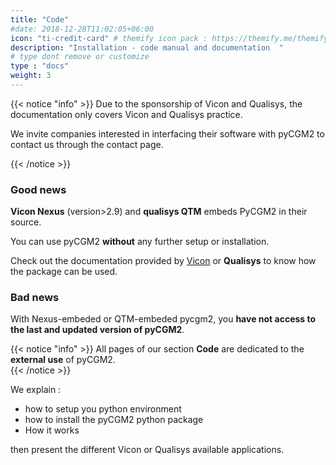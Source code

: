 ```yaml
---
title: "Code"
#date: 2018-12-28T11:02:05+06:00
icon: "ti-credit-card" # themify icon pack : https://themify.me/themify-icons
description: "Installation - code manual and documentation  "
# type dont remove or customize
type : "docs"
weight: 3
---
```

{{< notice "info" >}}
Due to the sponsorship of Vicon and Qualisys, the documentation only covers Vicon and Qualisys practice.

We invite companies interested in interfacing their software with pyCGM2 to contact us through the contact page.  

{{< /notice >}}


### Good news

**Vicon Nexus** (version>2.9) and **qualisys QTM** embeds PyCGM2 in their source.

You can use pyCGM2 **without** any further setup or installation.  

Check out the documentation provided by [Vicon](https://docs.vicon.com/display/Nexus211/Modeling+with+CGM2) or **Qualisys** to know how the package can be used.  


### Bad news

With Nexus-embeded or QTM-embeded pycgm2, you **have not access to the last and updated version of pyCGM2**.

{{< notice "info" >}}
  All pages of our section **Code** are dedicated to the **external use** of pyCGM2.    
{{< /notice >}}

We explain :

- how to setup you python environment
- how to install the pyCGM2 python package
- How it works

then present the different Vicon or Qualisys available applications.
